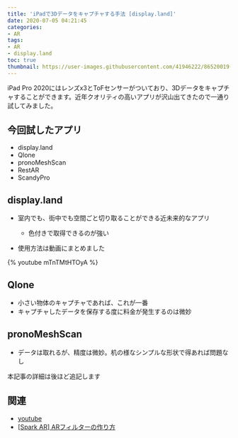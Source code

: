 ```yaml
---
title: 'iPadで3Dデータをキャプチャする手法 [display.land]'
date: 2020-07-05 04:21:45
categories:
- AR
tags:
- AR
- display.land
toc: true
thumbnail: https://user-images.githubusercontent.com/41946222/86520019-453b7200-be7b-11ea-9616-921ec5e35889.png
---
```


iPad Pro 2020にはレンズx3とToFセンサーがついており、3Dデータをキャプチャすることができます。近年クオリティの高いアプリが沢山出てきたので一通り試してみました。

<!-- toc -->

## 今回試したアプリ
- display.land
- Qlone
- pronoMeshScan
- RestAR
- ScandyPro

## display.land

- 室内でも、街中でも空間ごと切り取ることができる近未来的なアプリ
    - 色付きで取得できるのが強い

- 使用方法は動画にまとめました

{% youtube  mTnTMtHTOyA %}

## Qlone
- 小さい物体のキャプチャであれば、これが一番
- キャプチャしたデータを保存する度に料金が発生するのは微妙

## pronoMeshScan
- データは取れるが、精度は微妙。机の様なシンプルな形状で得あれば問題なし


本記事の詳細は後ほど追記します

## 関連
- [youtube](https://youtu.be/mTnTMtHTOyA)
- [[Spark AR] ARフィルターの作り方](/Spark-AR-ARフィルターの作り方/)
